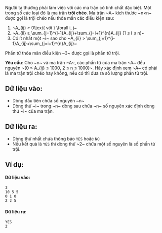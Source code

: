 <!--
**<center>NGUỒN: VOI Training Camp 3H  Task ACM</center>**
-->
Người ta thường phải làm việc với các ma trận có tính chất đặc biệt. Một trong số các loại đó là ma trận **trội chéo**. Ma trận ~A~ kích thước ~n×n~ được gọi là trội chéo nếu thỏa mãn các điều kiện sau:
1.	~A_{ij}  ≥ 0\text{ với } \forall i, j~
2.	~A_{ii}  ≥ \sum_{j=1}^{i-1}A_{ij}+\sum_{j=i+1}^{n}A_{ij}  (1 ≤ i ≤ n)~
3.	Có ít nhất một ~i~ sao cho ~A_{ii} >  \sum_{j=1}^{i-1}A_{ij}+\sum_{j=i+1}^{n}A_{ij}~

Phần tử thỏa mãn điều kiện ~3~ được gọi là phần tử trội.

**Yêu cầu**: Cho ~n~ và ma trận ~A~, các phần tử của ma trận ~A~ đều nguyên ~(0 ≤ A_{ij} ≤ 1000, 2 ≤ n ≤ 1000)~. Hãy xác định xem ~A~ có phải là ma trận trội chéo hay không, nếu có thì đưa ra số lượng phần tử trội.

## Dữ liệu vào:
- Dòng đầu tiên chứa số nguyên ~n~
- Dòng thứ ~i~ trong ~n~ dòng sau chứa ~n~ số nguyên xác định dòng thứ ~i~ của ma trận.

## Dữ liệu ra:
- Dòng thứ nhất chứa thông báo `YES` hoặc `NO`
- Nếu kết quả là `YES` thì dòng thứ ~2~ chứa một số nguyên là số phần tử trội.

## Ví dụ:
#### Dữ liệu vào:
```
3
10 5 5
0 1 0
2 2 5
```

#### Dữ liệu ra:
```
YES
2
```